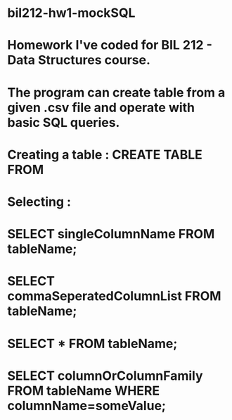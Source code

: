 # bil212-hw1-mockSQL
# Homework I've coded for BIL 212 - Data Structures course.
# The program can create table from a given .csv file and operate with basic SQL queries.
# 
# Creating a table : CREATE TABLE FROM <filepath>
# Selecting : 
#   SELECT singleColumnName FROM tableName;
#   SELECT commaSeperatedColumnList FROM tableName;
#   SELECT * FROM tableName;
#   SELECT columnOrColumnFamily FROM tableName WHERE columnName=someValue;
